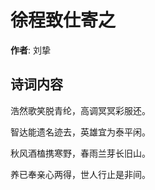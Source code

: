 # 徐程致仕寄之

**作者**: 刘挚

## 诗词内容

浩然歌笑脱青纶，高调冥冥彩服还。

智达能遗名迹去，英雄宜为泰平闲。

秋风酒榼携寒野，春雨兰芽长旧山。

养已奉亲心两得，世人行止是非间。

